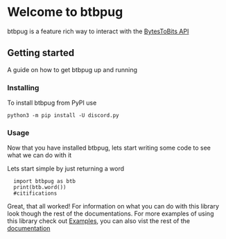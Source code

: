 # Welcome to btbpug

btbpug is a feature rich way to interact with the [BytesToBits API](https://api.bytestobits.dev/)

## Getting started

A guide on how to get btbpug up and running

### Installing


To install btbpug from PyPI use

`python3 -m pip install -U discord.py`


### Usage


Now that you have installed btbpug, lets start writing some code to see what we can do with it

Lets start simple by just returning a word

```
  import btbpug as btb
  print(btb.word())
  #citifications
```

Great, that all worked! For information on what you can do with this library look though the rest of the documentations. For more examples of using this library check out [Examples](https://github.com/Pug234/btb.py/tree/main/examples), you can also vist the rest of the [documentation](https://github.com/Pug234/btb.py/blob/main/docs/documentaion.md)
